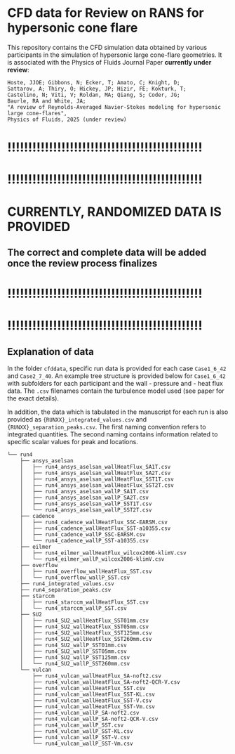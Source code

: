 # CFD data for Review on RANS for hypersonic cone flare
This repository contains the CFD simulation data obtained by various participants in the simulation of hypersonic large cone-flare geometries.
It is associated with the Physics of Fluids Journal Paper **currently under review**:
```
Hoste, JJOE; Gibbons, N; Ecker, T; Amato, C; Knight, D;
Sattarov, A; Thiry, O; Hickey, JP; Hizir, FE; Kokturk, T;
Castelino, N; Viti, V; Roldan, MA; Qiang, S; Coder, JG;
Baurle, RA and White, JA;
"A review of Reynolds-Averaged Navier-Stokes modeling for hypersonic large cone-flares",
Physics of Fluids, 2025 (under review)
```

# !!!!!!!!!!!!!!!!!!!!!!!!!!!!!!!!!!!!!!!!!!!!!!!
# !!!!!!!!!!!!!!!!!!!!!!!!!!!!!!!!!!!!!!!!!!!!!!!
# CURRENTLY, RANDOMIZED DATA IS PROVIDED
## The correct and complete data will be added once the review process finalizes
# !!!!!!!!!!!!!!!!!!!!!!!!!!!!!!!!!!!!!!!!!!!!!!!
# !!!!!!!!!!!!!!!!!!!!!!!!!!!!!!!!!!!!!!!!!!!!!!!

## Explanation of data
In the folder `cfddata`, specific run data is provided for each case `Case1_6_42` and `Case2_7_40`. An example tree structure is provided below for `Case1_6_42` with subfolders for each participant and the wall - pressure and - heat flux data. The `.csv` filenames contain the turbulence model used (see paper for the exact details).

In addition, the data which is tabulated in the manuscript for each run is also provided as `{RUNXX}_integrated_values.csv` and `{RUNXX}_separation_peaks.csv`. The first naming convention refers to integrated quantities. The second naming contains information related to specific scalar values for peak and locations.

```
└── run4
    ├── ansys_aselsan
    │   ├── run4_ansys_aselsan_wallHeatFlux_SA1T.csv
    │   ├── run4_ansys_aselsan_wallHeatFlux_SA2T.csv
    │   ├── run4_ansys_aselsan_wallHeatFlux_SST1T.csv
    │   ├── run4_ansys_aselsan_wallHeatFlux_SST2T.csv
    │   ├── run4_ansys_aselsan_wallP_SA1T.csv
    │   ├── run4_ansys_aselsan_wallP_SA2T.csv
    │   ├── run4_ansys_aselsan_wallP_SST1T.csv
    │   └── run4_ansys_aselsan_wallP_SST2T.csv
    ├── cadence
    │   ├── run4_cadence_wallHeatFlux_SSC-EARSM.csv
    │   ├── run4_cadence_wallHeatFlux_SST-a10355.csv
    │   ├── run4_cadence_wallP_SSC-EARSM.csv
    │   └── run4_cadence_wallP_SST-a10355.csv
    ├── eilmer
    │   ├── run4_eilmer_wallHeatFlux_wilcox2006-klimV.csv
    │   └── run4_eilmer_wallP_wilcox2006-klimV.csv
    ├── overflow
    │   ├── run4_overflow_wallHeatFlux_SST.csv
    │   └── run4_overflow_wallP_SST.csv
    ├── run4_integrated_values.csv
    ├── run4_separation_peaks.csv
    ├── starccm
    │   ├── run4_starccm_wallHeatFlux_SST.csv
    │   └── run4_starccm_wallP_SST.csv
    ├── SU2
    │   ├── run4_SU2_wallHeatFlux_SST01mm.csv
    │   ├── run4_SU2_wallHeatFlux_SST05mm.csv
    │   ├── run4_SU2_wallHeatFlux_SST125mm.csv
    │   ├── run4_SU2_wallHeatFlux_SST260mm.csv
    │   ├── run4_SU2_wallP_SST01mm.csv
    │   ├── run4_SU2_wallP_SST05mm.csv
    │   ├── run4_SU2_wallP_SST125mm.csv
    │   └── run4_SU2_wallP_SST260mm.csv
    └── vulcan
        ├── run4_vulcan_wallHeatFlux_SA-noft2.csv
        ├── run4_vulcan_wallHeatFlux_SA-noft2-QCR-V.csv
        ├── run4_vulcan_wallHeatFlux_SST.csv
        ├── run4_vulcan_wallHeatFlux_SST-KL.csv
        ├── run4_vulcan_wallHeatFlux_SST-V.csv
        ├── run4_vulcan_wallHeatFlux_SST-Vm.csv
        ├── run4_vulcan_wallP_SA-noft2.csv
        ├── run4_vulcan_wallP_SA-noft2-QCR-V.csv
        ├── run4_vulcan_wallP_SST.csv
        ├── run4_vulcan_wallP_SST-KL.csv
        ├── run4_vulcan_wallP_SST-V.csv
        └── run4_vulcan_wallP_SST-Vm.csv

```